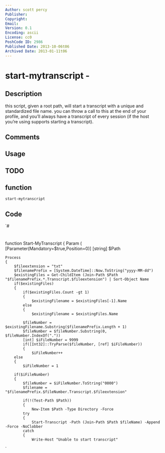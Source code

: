 ```yaml
---
Author: scott percy
Publisher: 
Copyright: 
Email: 
Version: 0.1
Encoding: ascii
License: cc0
PoshCode ID: 2986
Published Date: 2013-10-06t06
Archived Date: 2013-01-11t06
---
```


# start-mytranscript - 

## Description

this script, given a root path, will start a transcript with a unique and standardized file name.  you can throw a call to this at the end of your profile, and you’ll always have a transcript of every session (if the host you’re using supports starting a transcript).

## Comments



## Usage



## TODO



## function

`start-mytranscript`

## Code

`#
 #
 function Start-MyTranscript
 {
 	Param
 	(
 		[Parameter(Mandatory=$true,Position=0)]
 		[string] $Path
 	
 	Process
 	{
 		$fileextension = "txt"
 		$filenamePrefix = [System.DateTime]::Now.ToString("yyyy-MM-dd")
 		$existingFiles = Get-ChildItem (Join-Path $Path "$filenamePrefix.*.Transcript.$fileextension") | Sort-Object Name
 		if($existingFiles)
 		{
 			if($existingFiles.Count -gt 1)
 			{
 				$existingFilename = $existingFiles[-1].Name
 			else
 			{
 				$existingFilename = $existingFiles.Name
 			
 			$fileNumber = $existingFilename.Substring($filenamePrefix.Length + 1)
 			$fileNumber = $fileNumber.Substring(0, $fileNumber.IndexOf("."))
 			[int] $iFileNumber = 9999
 			if([Int32]::TryParse($fileNumber, [ref] $iFileNumber))
 			{
 				$iFileNumber++
 		else
 		{
 			$iFileNumber = 1
 		
 		if($iFileNumber)
 		{
 			$fileNumber = $iFileNumber.ToString("0000")
 			$filename = "$filenamePrefix.$fileNumber.Transcript.$fileextension"
 
 			if(!(Test-Path $Path))
 			{
 				New-Item $Path -Type Directory -Force
 			try
 			{
 				Start-Transcript -Path (Join-Path $Path $fileName) -Append -Force -NoClobber
 			catch
 			{
 				Write-Host "Unable to start transcript"
`

